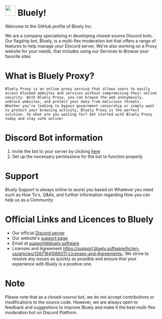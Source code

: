 <h1><a href="https://bluely.software"><img height="35px" src="https://raw.githubusercontent.com/bluely-inc/.github/main/emotes/laptop.png"></a> <b>Bluely!</b></h1>

Welcome to the GitHub profile of Bluely Inc.

We are a company specializing in developing closed-source Discord bots. Our flagship bot, Bluely, is a multi-flex moderation bot that offers a range of features to help manage your Discord server, We're also working on a Proxy website for your needs, that includes using our Services to Browse your favorite sites 


# What is Bluely Proxy?
    Bluely Proxy is an online proxy service that allows users to easily access blocked websites and services without compromising their online security. With Bluely Proxy, you can browse the web anonymously, unblock websites, and protect your data from malicious threats. Whether you’re looking to bypass government censorship or simply want to protect your browsing activity, Bluely Proxy is the perfect solution. So what are you waiting for? Get started with Bluely Proxy today and stay safe online!


# Discord Bot information

1. Invite the bot to your server by clicking [here](https://discord.com/api/oauth2/authorize?client_id=1068782979566018631&permissions=8&scope=bot%20applications.commands)
2. Set up the necessary permissions for the bot to function properly

# Support
Bluely Support is always online to assist you based on Whatever you need such as How To's, Q&As, and further information regarding How you can help us as a Community


# Official Links and Licences to Bluely
- Our official [Discord server](https://discord.gg/Mp5cZNSmHG)
- Our website's [support page](support.bluely.software)
- Email at support@bluely.software
- Licenses and Agreement https://support.bluely.software/hc/en-us/articles/12671641069211-Licenses-and-Agreements-
We strive to resolve any issues as quickly as possible and ensure that your experience with Bluely is a positive one.


# Note
Please note that as a closed-source bot, we do not accept contributions or modifications to the source code. However, we are always open to feedback and suggestions to improve Bluely and make it the best multi-flex moderation bot on Discord Platform.
